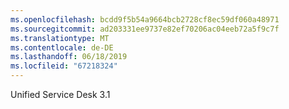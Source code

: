 ```yaml
---
ms.openlocfilehash: bcdd9f5b54a9664bcb2728cf8ec59df060a48971
ms.sourcegitcommit: ad203331ee9737e82ef70206ac04eeb72a5f9c7f
ms.translationtype: MT
ms.contentlocale: de-DE
ms.lasthandoff: 06/18/2019
ms.locfileid: "67218324"
---
```

Unified Service Desk 3.1